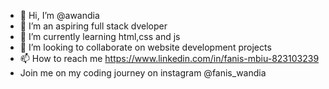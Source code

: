 - 👋 Hi, I’m @awandia
- 👀 I’m an aspiring full stack dveloper
- 🌱 I’m currently learning html,css and js
- 💞️ I’m looking to collaborate on website development projects
- 📫 How to reach me https://www.linkedin.com/in/fanis-mbiu-823103239
-  Join me on my coding journey on instagram @fanis_wandia

<!---
awandia/awandia is a ✨ special ✨ repository because its `README.md` (this file) appears on your GitHub profile.
You can click the Preview link to take a look at your changes.
--->
